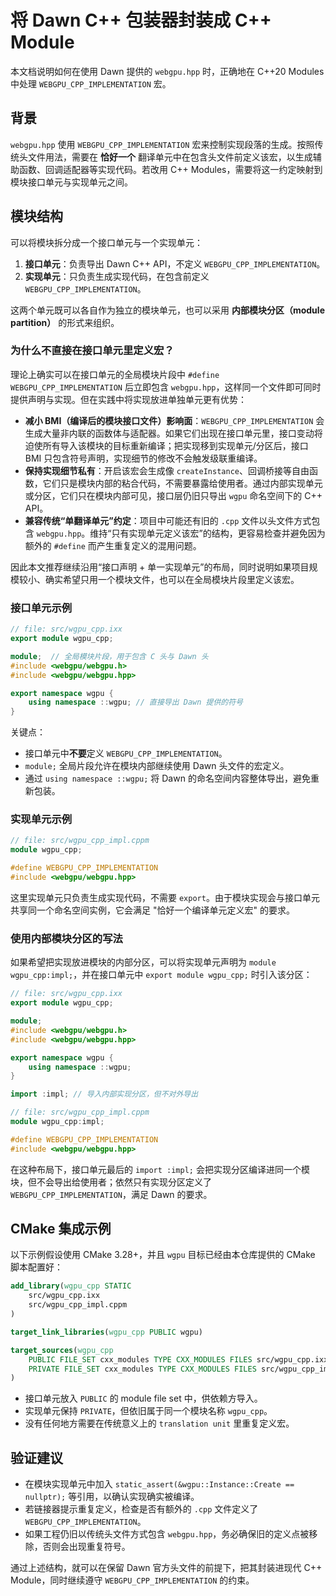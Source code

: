 # 将 Dawn C++ 包装器封装成 C++ Module

本文档说明如何在使用 Dawn 提供的 `webgpu.hpp` 时，正确地在 C++20 Modules 中处理 `WEBGPU_CPP_IMPLEMENTATION` 宏。

## 背景

`webgpu.hpp` 使用 `WEBGPU_CPP_IMPLEMENTATION` 宏来控制实现段落的生成。按照传统头文件用法，需要在 **恰好一个** 翻译单元中在包含头文件前定义该宏，以生成辅助函数、回调适配器等实现代码。若改用 C++ Modules，需要将这一约定映射到模块接口单元与实现单元之间。

## 模块结构

可以将模块拆分成一个接口单元与一个实现单元：

1. **接口单元**：负责导出 Dawn C++ API，不定义 `WEBGPU_CPP_IMPLEMENTATION`。
2. **实现单元**：只负责生成实现代码，在包含前定义 `WEBGPU_CPP_IMPLEMENTATION`。

这两个单元既可以各自作为独立的模块单元，也可以采用 **内部模块分区（module partition）** 的形式来组织。

### 为什么不直接在接口单元里定义宏？

理论上确实可以在接口单元的全局模块片段中 `#define WEBGPU_CPP_IMPLEMENTATION` 后立即包含 `webgpu.hpp`，这样同一个文件即可同时提供声明与实现。但在实践中将实现放进单独单元更有优势：

- **减小 BMI（编译后的模块接口文件）影响面**：`WEBGPU_CPP_IMPLEMENTATION` 会生成大量非内联的函数体与适配器。如果它们出现在接口单元里，接口变动将迫使所有导入该模块的目标重新编译；把实现移到实现单元/分区后，接口 BMI 只包含符号声明，实现细节的修改不会触发级联重编译。
- **保持实现细节私有**：开启该宏会生成像 `createInstance`、回调桥接等自由函数，它们只是模块内部的粘合代码，不需要暴露给使用者。通过内部实现单元或分区，它们只在模块内部可见，接口层仍旧只导出 `wgpu` 命名空间下的 C++ API。
- **兼容传统“单翻译单元”约定**：项目中可能还有旧的 `.cpp` 文件以头文件方式包含 `webgpu.hpp`。维持“只有实现单元定义该宏”的结构，更容易检查并避免因为额外的 `#define` 而产生重复定义的混用问题。

因此本文推荐继续沿用“接口声明 + 单一实现单元”的布局，同时说明如果项目规模较小、确实希望只用一个模块文件，也可以在全局模块片段里定义该宏。

### 接口单元示例

```cpp
// file: src/wgpu_cpp.ixx
export module wgpu_cpp;

module;  // 全局模块片段，用于包含 C 头与 Dawn 头
#include <webgpu/webgpu.h>
#include <webgpu/webgpu.hpp>

export namespace wgpu {
    using namespace ::wgpu; // 直接导出 Dawn 提供的符号
}
```

关键点：

- 接口单元中**不要**定义 `WEBGPU_CPP_IMPLEMENTATION`。
- `module;` 全局片段允许在模块内部继续使用 Dawn 头文件的宏定义。
- 通过 `using namespace ::wgpu;` 将 Dawn 的命名空间内容整体导出，避免重新包装。

### 实现单元示例

```cpp
// file: src/wgpu_cpp_impl.cppm
module wgpu_cpp;

#define WEBGPU_CPP_IMPLEMENTATION
#include <webgpu/webgpu.hpp>
```

这里实现单元只负责生成实现代码，不需要 `export`。由于模块实现会与接口单元共享同一个命名空间实例，它会满足 "恰好一个编译单元定义宏" 的要求。

### 使用内部模块分区的写法

如果希望把实现放进模块的内部分区，可以将实现单元声明为 `module wgpu_cpp:impl;`，并在接口单元中 `export module wgpu_cpp;` 时引入该分区：

```cpp
// file: src/wgpu_cpp.ixx
export module wgpu_cpp;

module;
#include <webgpu/webgpu.h>
#include <webgpu/webgpu.hpp>

export namespace wgpu {
    using namespace ::wgpu;
}

import :impl; // 导入内部实现分区，但不对外导出
```

```cpp
// file: src/wgpu_cpp_impl.cppm
module wgpu_cpp:impl;

#define WEBGPU_CPP_IMPLEMENTATION
#include <webgpu/webgpu.hpp>
```

在这种布局下，接口单元最后的 `import :impl;` 会把实现分区编译进同一个模块，但不会导出给使用者；依然只有实现分区定义了 `WEBGPU_CPP_IMPLEMENTATION`，满足 Dawn 的要求。

## CMake 集成示例

以下示例假设使用 CMake 3.28+，并且 `wgpu` 目标已经由本仓库提供的 CMake 脚本配置好：

```cmake
add_library(wgpu_cpp STATIC
    src/wgpu_cpp.ixx
    src/wgpu_cpp_impl.cppm
)

target_link_libraries(wgpu_cpp PUBLIC wgpu)

target_sources(wgpu_cpp
    PUBLIC FILE_SET cxx_modules TYPE CXX_MODULES FILES src/wgpu_cpp.ixx
    PRIVATE FILE_SET cxx_modules TYPE CXX_MODULES FILES src/wgpu_cpp_impl.cppm
)
```

- 接口单元放入 `PUBLIC` 的 module file set 中，供依赖方导入。
- 实现单元保持 `PRIVATE`，但依旧属于同一个模块名称 `wgpu_cpp`。
- 没有任何地方需要在传统意义上的 `translation unit` 里重复定义宏。

## 验证建议

- 在模块实现单元中加入 `static_assert(&wgpu::Instance::Create == nullptr);` 等引用，以确认实现确实被编译。
- 若链接器提示重复定义，检查是否有额外的 `.cpp` 文件定义了 `WEBGPU_CPP_IMPLEMENTATION`。
- 如果工程仍旧以传统头文件方式包含 `webgpu.hpp`，务必确保旧的定义点被移除，否则会出现重复符号。

通过上述结构，就可以在保留 Dawn 官方头文件的前提下，把其封装进现代 C++ Module，同时继续遵守 `WEBGPU_CPP_IMPLEMENTATION` 的约束。

